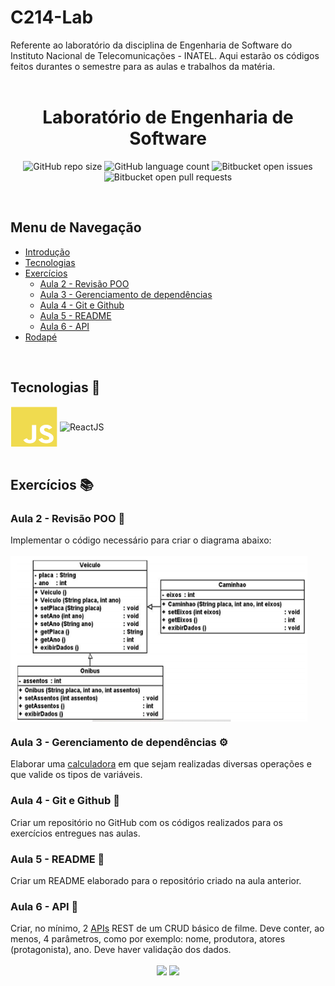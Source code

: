 # C214-Lab

<div id="intro">
Referente ao laboratório da disciplina de Engenharia de Software do Instituto Nacional de Telecomunicações - INATEL.
Aqui estarão os códigos feitos durantes o semestre para as aulas e trabalhos da matéria.
</div>

<br>

<h1 align="center">Laboratório de Engenharia de Software</h1>

<div align="center">

![GitHub repo size](https://img.shields.io/github/repo-size/IagoCB/lab-c214)
![GitHub language count](https://img.shields.io/github/languages/count/IagoCB/lab-c214)
![Bitbucket open issues](https://img.shields.io/bitbucket/issues/IagoCB/lab-c214)
![Bitbucket open pull requests](https://img.shields.io/bitbucket/pr-raw/IagoCB/lab-c214)

</div>

<br>

<div>
<h2>Menu de Navegação</h2>

- <a href="#intro">Introdução</a>
- <a href="#tecnologia">Tecnologias</a>
- <a href="#exerc">Exercícios</a>
  - <a href="#a1">Aula 2 - Revisão POO</a>
  - <a href="#a2">Aula 3 - Gerenciamento de dependências</a>
  - <a href="#a3">Aula 4 - Git e Github</a>
  - <a href="#a4">Aula 5 - README</a>
  - <a href="#a5">Aula 6 - API</a>
- <a href="#footer">Rodapé</a>
</div>

<div style="display: inline_block"><br>
<h2 id="tecnologia" align="left">Tecnologias 🚀</h2>

  <img align="center" alt="Js" height="65" width="75" src="https://raw.githubusercontent.com/devicons/devicon/master/icons/javascript/javascript-plain.svg">
  <img align="center" alt="ReactJS" height="65" width="75" src="https://cdn.jsdelivr.net/gh/devicons/devicon/icons/react/react-original.svg">

 <br>

</div>
<br>
<div>
<h2 id="exerc" align="left">Exercícios 📚</h2>
<div>
    <h3 id="a1">Aula 2 - Revisão POO 🔎</h3>
      <a>Implementar o código necessário para criar o diagrama abaixo: <br><br></a>
      <img align="center" alt="ReactJS" height="265" width="475" src="imagens/veiculo_diagrama.png">
    <h3 id="a2">Aula 3 - Gerenciamento de dependências ⚙️</h3>
      Elaborar uma <a href="https://github.com/jvoliveirag/C214-Lab/tree/main/Aula3_Ger_Dependencias">calculadora</a> em que sejam realizadas diversas operações e que valide os tipos de variáveis.
    <h3 id="a3">Aula 4 - Git e Github 🔗</h3>
      <a>Criar um repositório no GitHub com os códigos realizados para os exercícios entregues nas aulas.</a>
    <h3 id="a4">Aula 5 - README 📝</h3>
      <a>Criar um README elaborado para o repositório criado na aula anterior.</a>
    <h3 id="a5">Aula 6 - API 📄</h3>
      Criar, no mínimo, 2 <a href="https://github.com/jvoliveirag/C214-Lab/tree/main/Aula6_API">APIs</a> REST de um CRUD básico de filme. Deve conter, ao menos, 4 parâmetros, como por exemplo: nome, produtora, atores (protagonista), ano. Deve haver validação dos dados.
</div>
<br>
</div>

<div id="footer" align="center">
<a href="https://www.linkedin.com/in/joaov-oliveira/" target="_blank"><img src="https://img.shields.io/badge/-LinkedIn-%230077B5?style=for-the-badge&logo=linkedin&logoColor=white" target="_blank"></a>
<a href = "mailto:jv.oliveirag@gmail.com"><img src="https://img.shields.io/badge/-Gmail-%23333?style=for-the-badge&logo=gmail&logoColor=white" target="_blank"></a>
</div>
